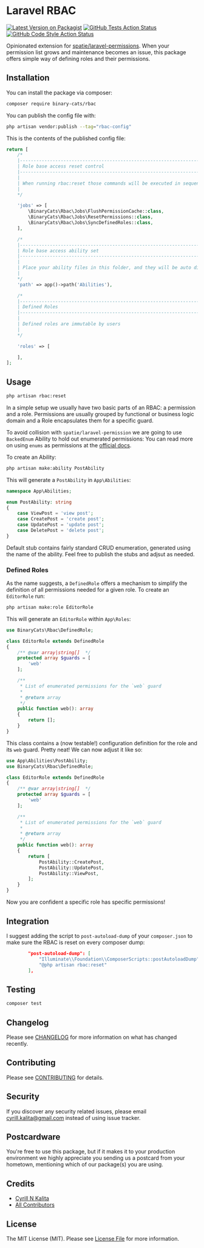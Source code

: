 # Laravel RBAC

[![Latest Version on Packagist](https://img.shields.io/packagist/v/binary-cats/rbac.svg?style=flat-square)](https://packagist.org/packages/binary-cats/rbac)
[![GitHub Tests Action Status](https://img.shields.io/github/actions/workflow/status/binary-cats/rbac/run-tests.yml?branch=main&label=tests&style=flat-square)](https://github.com/binary-cats/rbac/actions?query=workflow%3Arun-tests+branch%3Amain)
[![GitHub Code Style Action Status](https://img.shields.io/github/actions/workflow/status/binary-cats/rbac/fix-php-code-style-issues.yml?branch=main&label=code%20style&style=flat-square)](https://github.com/binary-cats/rbac/actions?query=workflow%3A"Fix+PHP+code+style+issues"+branch%3Amain)

Opinionated extension for [spatie/laravel-permissions](https://spatie.be/docs/laravel-permission/v6/introduction).
When your permission list grows and maintenance becomes an issue, this package offers simple way of defining roles and their permissions.  

## Installation

You can install the package via composer:

```bash
composer require binary-cats/rbac
```

You can publish the config file with:

```bash
php artisan vendor:publish --tag="rbac-config"
```

This is the contents of the published config file:

```php
return [
    /*
    |--------------------------------------------------------------------------
    | Role base access reset control
    |--------------------------------------------------------------------------
    |
    | When running rbac:reset those commands will be executed in sequence
    |
    */

    'jobs' => [
        \BinaryCats\Rbac\Jobs\FlushPermissionCache::class,
        \BinaryCats\Rbac\Jobs\ResetPermissions::class,
        \BinaryCats\Rbac\Jobs\SyncDefinedRoles::class,
    ],

    /*
    |--------------------------------------------------------------------------
    | Role base access ability set
    |--------------------------------------------------------------------------
    |
    | Place your ability files in this folder, and they will be auto discovered
    |
    */
    'path' => app()->path('Abilities'),

    /*
    |--------------------------------------------------------------------------
    | Defined Roles
    |--------------------------------------------------------------------------
    |
    | Defined roles are immutable by users
    |
    */

    'roles' => [

    ],
];
```

## Usage

```bash
php artisan rbac:reset
```

In a simple setup we usually have two basic parts of an RBAC: a permission and a role. 
Permissions are usually grouped by functional or business logic domain and a Role encapsulates them for a specific guard.

To avoid collision with `spatie/laravel-permission` we are going to use `BackedEnum` Ability to hold out enumerated permissions:
You can read more on using `enums` as permissions at the [official docs](https://spatie.be/docs/laravel-permission/v6/basic-usage/enums). 

To create an Ability: 

```bash 
php artisan make:ability PostAbility
``` 

This will generate a `PostAbility` in `App\Abilities`:

```php
namespace App\Abilities;

enum PostAbility: string
{
    case ViewPost = 'view post';
    case CreatePost = 'create post';
    case UpdatePost = 'update post';
    case DeletePost = 'delete post';
}
```
Default stub contains fairly standard CRUD enumeration, generated using the name of the ability. Feel free to publish the stubs and adjsut as needed. 


### Defined Roles

As the name suggests, a `DefinedRole` offers a mechanism to simplify the definition of all permissions needed for a given role. 
To create an `EditorRole` run:

```bash 
php artisan make:role EditorRole
```

This will generate an `EditorRole` within `App\Roles`:

```php
use BinaryCats\Rbac\DefinedRole;

class EditorRole extends DefinedRole
{
    /** @var array|string[]  */
    protected array $guards = [
        'web'
    ];

    /**
     * List of enumerated permissions for the `web` guard
     *
     * @return array
     */
    public function web(): array
    {
        return [];
    }
}
```

This class contains a (now testable!) configuration definition for the role and its `web` guard. Pretty neat! 
We can now adjust it like so:

```php
use App\Abilities\PostAbility;
use BinaryCats\Rbac\DefinedRole;

class EditorRole extends DefinedRole
{
    /** @var array|string[]  */
    protected array $guards = [
        'web'
    ];

    /**
     * List of enumerated permissions for the `web` guard
     *
     * @return array
     */
    public function web(): array
    {
        return [
            PostAbility::CreatePost,
            PostAbility::UpdatePost,
            PostAbility::ViewPost,
        ];
    }
}
```
Now you are confident a specific role has specific permissions!

## Integration

I suggest adding the script to `post-autoload-dump` of your `composer.json` to make sure the RBAC is reset on every composer dump:

```json
        "post-autoload-dump": [
            "Illuminate\\Foundation\\ComposerScripts::postAutoloadDump",
            "@php artisan rbac:reset"
        ],
```

## Testing

```bash
composer test
```

## Changelog

Please see [CHANGELOG](CHANGELOG.md) for more information on what has changed recently.

## Contributing

Please see [CONTRIBUTING](CONTRIBUTING.md) for details.

## Security

If you discover any security related issues, please email cyrill.kalita@gmail.com instead of using issue tracker.

## Postcardware

You're free to use this package, but if it makes it to your production environment we highly appreciate you sending us a postcard from your hometown, mentioning which of our package(s) you are using.

## Credits

- [Cyrill N Kalita](https://github.com/cyrillkalita)
- [All Contributors](../../contributors)

## License

The MIT License (MIT). Please see [License File](LICENSE.md) for more information.
